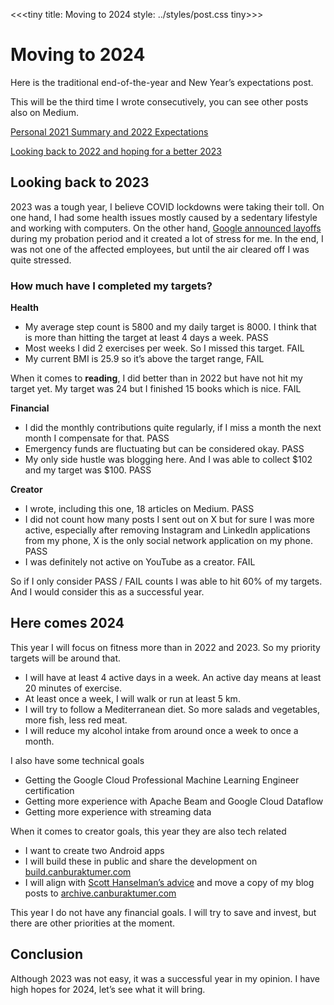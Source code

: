 <<<tiny
title: Moving to 2024
style: ../styles/post.css
tiny>>>

# Moving to 2024 

Here is the traditional end-of-the-year and New Year’s expectations post.

This will be the third time I wrote consecutively, you can see other posts also on Medium.

[Personal 2021 Summary and 2022 Expectations](https://medium.com/@canburaktumer/personal-2021-summary-and-2022-expectations-ce4b3808aee2)

[Looking back to 2022 and hoping for a better 2023](https://medium.com/@canburaktumer/looking-back-to-2022-and-hoping-for-a-better-2023-cae0079bda3c)


## Looking back to 2023
2023 was a tough year, I believe COVID lockdowns were taking their toll. On one hand, I had some health issues mostly caused by a sedentary lifestyle and working with computers. On the other hand, [Google announced layoffs](https://blog.google/inside-google/message-ceo/january-update/) during my probation period and it created a lot of stress for me. In the end, I was not one of the affected employees, but until the air cleared off I was quite stressed.

### How much have I completed my targets?
**Health**

- My average step count is 5800 and my daily target is 8000. I think that is more than hitting the target at least 4 days a week. PASS  
- Most weeks I did 2 exercises per week. So I missed this target. FAIL  
- My current BMI is 25.9 so it’s above the target range, FAIL  

When it comes to **reading**, I did better than in 2022 but have not hit my target yet. My target was 24 but I finished 15 books which is nice. FAIL

**Financial**

- I did the monthly contributions quite regularly, if I miss a month the next month I compensate for that. PASS  
- Emergency funds are fluctuating but can be considered okay. PASS  
- My only side hustle was blogging here. And I was able to collect $102 and my target was $100. PASS  

**Creator**

- I wrote, including this one, 18 articles on Medium. PASS  
- I did not count how many posts I sent out on X but for sure I was more active, especially after removing Instagram and LinkedIn applications from my phone, X is the only social network application on my phone. PASS  
- I was definitely not active on YouTube as a creator. FAIL  

So if I only consider PASS / FAIL counts I was able to hit 60% of my targets. And I would consider this as a successful year.

## Here comes 2024
This year I will focus on fitness more than in 2022 and 2023. So my priority targets will be around that.

- I will have at least 4 active days in a week. An active day means at least 20 minutes of exercise.  
- At least once a week, I will walk or run at least 5 km.  
- I will try to follow a Mediterranean diet. So more salads and vegetables, more fish, less red meat.  
- I will reduce my alcohol intake from around once a week to once a month.  

I also have some technical goals  

- Getting the Google Cloud Professional Machine Learning Engineer certification  
- Getting more experience with Apache Beam and Google Cloud Dataflow  
- Getting more experience with streaming data  

When it comes to creator goals, this year they are also tech related

- I want to create two Android apps  
- I will build these in public and share the development on [build.canburaktumer.com](http://build.canburaktumer.com)  
- I will align with [Scott Hanselman’s advice](https://www.hanselman.com/blog/your-words-are-wasted) and move a copy of my blog posts to [archive.canburaktumer.com](http://archive.canburaktumer.com)  

This year I do not have any financial goals. I will try to save and invest, but there are other priorities at the moment.

## Conclusion
Although 2023 was not easy, it was a successful year in my opinion. I have high hopes for 2024, let’s see what it will bring.